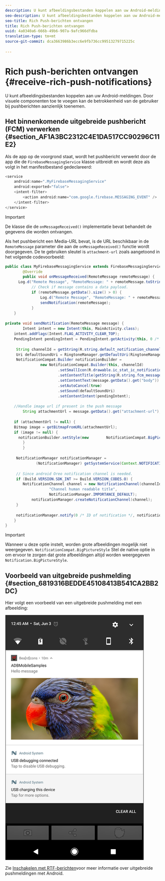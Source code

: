 ```yaml
---
description: U kunt afbeeldingsbestanden koppelen aan uw Android-meldingen. Door visuele componenten toe te voegen kan de betrokkenheid van de gebruiker bij pushberichten aanzienlijk toenemen.
seo-description: U kunt afbeeldingsbestanden koppelen aan uw Android-meldingen. Door visuele componenten toe te voegen kan de betrokkenheid van de gebruiker bij pushberichten aanzienlijk toenemen.
seo-title: Rich Push-berichten ontvangen
title: Rich Push-berichten ontvangen
uuid: 4a0340a6-666b-49b6-907a-9afc966dfdba
translation-type: tm+mt
source-git-commit: dca3663986b3ecc6e9fb736cc99513279715225c

---
```



# Rich push-berichten ontvangen {#receive-rich-push-notifications}

U kunt afbeeldingsbestanden koppelen aan uw Android-meldingen. Door visuele componenten toe te voegen kan de betrokkenheid van de gebruiker bij pushberichten aanzienlijk toenemen.

## Het binnenkomende uitgebreide pushbericht (FCM) verwerken {#section_AF1A3BC2312C4E1DA517CC90296C11E2}

Als de app op de voorgrond staat, wordt het pushbericht verwerkt door de app die de `FirebaseMessagingService` klasse uitbreidt en wordt deze als volgt in het manifestbestand gedeclareerd:

```java
<service
    android:name=".MyFirebaseMessagingService"
    android:exported="false">
    <intent-filter>
        <action android:name="com.google.firebase.MESSAGING_EVENT" />
    </intent-filter>
</service>
```

>[!IMPORTANT]
>
>De klasse die de `onMessageReceived()` implementatie bevat behandelt de gegevens die worden ontvangen.

Als het pushbericht een Media-URL bevat, is de URL beschikbaar in de `RemoteMessage` parameter die aan de `onMessageReceived()` functie wordt doorgegeven. De te gebruiken sleutel is `attachment-url` zoals aangetoond in het volgende codevoorbeeld:

```java
public class MyFirebaseMessagingService extends FirebaseMessagingService {
        @Override
        public void onMessageReceived(RemoteMessage remoteMessage) {
      Log.d("Remote Message", "RemoteMessage: " + remoteMessage.toString());
            // Check if message contains a data payload.
            if (remoteMessage.getData().size() > 0) {
                Log.d("Remote Message", "RemoteMessage: " + remoteMessage.getData());
                sendNotification(remoteMessage);
            }
    }
 
private void sendNotification(RemoteMessage message) {
        Intent intent = new Intent(this, MainActivity.class);
    intent.addFlags(Intent.FLAG_ACTIVITY_CLEAR_TOP);
    PendingIntent pendingIntent = PendingIntent.getActivity(this, 0 /* Request code */, intent, PendingIntent.FLAG_ONE_SHOT);

     String channelId = getString(R.string.default_notification_channel_id);
     Uri defaultSoundUri = RingtoneManager.getDefaultUri(RingtoneManager.TYPE_NOTIFICATION);
     NotificationCompat.Builder notificationBuilder =
                new NotificationCompat.Builder(this, channelId)
                        .setSmallIcon(R.drawable.ic_stat_ic_notification)
                        .setContentTitle(getString(R.string.fcm_message))
                        .setContentText(message.getData().get("body"))
                        .setAutoCancel(true)
                        .setSound(defaultSoundUri)
                        .setContentIntent(pendingIntent);
  
    //Handle image url if present in the push message 
        String attachmentUrl = message.getData().get("attachment-url");
  
    if (attachmentUrl != null) { 
    Bitmap image = getBitmapFromURL(attachmentUrl); 
    if (image != null) { 
      notificationBuilder.setStyle(new        NotificationCompat.BigPictureStyle().bigPicture(image)); 
        } 
        } 

     NotificationManager notificationManager =
              (NotificationManager) getSystemService(Context.NOTIFICATION_SERVICE);

     // Since android Oreo notification channel is needed.
     if (Build.VERSION.SDK_INT >= Build.VERSION_CODES.O) {
        NotificationChannel channel = new NotificationChannel(channelId,
                    "Channel human readable title",
                    NotificationManager.IMPORTANCE_DEFAULT);
            notificationManager.createNotificationChannel(channel);
     }

     notificationManager.notify(0 /* ID of notification */, notificationBuilder.build());
    }
}
```

>[!IMPORTANT]
>
>Wanneer u deze optie instelt, worden grote afbeeldingen mogelijk niet weergegeven. `NotificationCompat.BigPictureStyle` Stel de native optie in om ervoor te zorgen dat grote afbeeldingen altijd worden weergegeven `Notification.BigPictureStyle`.

## Voorbeeld van uitgebreide pushmelding {#section_6819316BEDDE45108413B541CA2BB2DC}

Hier volgt een voorbeeld van een uitgebreide pushmelding met een afbeelding:

![](assets/rich-push-notification_example.png)

Zie [Inschakelen met RTF-berichten](https://developer.android.com/distribute/best-practices/engage/rich-notifications.html)voor meer informatie over uitgebreide pushmeldingen met Android.
